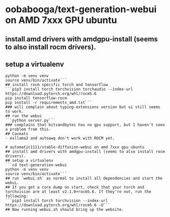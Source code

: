 # oobabooga/text-generation-webui on AMD 7xxx GPU ubuntu
## install amd drivers with amdgpu-install (seems to also install rocm drivers).
## setup a virtualenv
```cd text-generation-webui
python -m venv venv
source venv/bin/activate```
## install rocm specific torch and tensorflow
```pip3 install torch torchvision torchaudio --index-url https://download.pytorch.org/whl/rocm5.6
pip install tensorflow-rocm
pip install -r requirements_amd.txt```
### will complain about typing-extensions version but ui still seems to work.
## run the webui
```python server.py```
### complains that bitsandbytes has no gpu support, but I haven't seen a problem from this.
## Caveats
- exllama2 and autoawq don't work with ROCM yet.

# automatic1111/stable-diffusion-webui on amd 7xxx gpu ubuntu
## install amd drivers with amdgpu-install (seems to also install rocm drivers).
## setup a virtualenv
```cd text-generation-webui
python -m venv venv
source venv/bin/activate```
## run `webui.sh` as normal to install all dependencies and start the webui.
## If you get a core dump on start, check that your torch and torchvision are at least v2.1.0+rocm5.6. If they're not, run the following:
```pip3 install torch torchvision --index-url https://download.pytorch.org/whl/rocm5.6 -U```
## Now running webui.sh should bring up the website.


